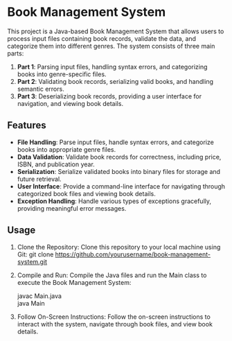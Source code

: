 # Book Management System

This project is a Java-based Book Management System that allows users to process input files containing book records, validate the data, and categorize them into different genres. The system consists of three main parts: 

1. **Part 1**: Parsing input files, handling syntax errors, and categorizing books into genre-specific files.  
2. **Part 2**: Validating book records, serializing valid books, and handling semantic errors.  
3. **Part 3**: Deserializing book records, providing a user interface for navigation, and viewing book details.  

## Features

- **File Handling**: Parse input files, handle syntax errors, and categorize books into appropriate genre files.  
- **Data Validation**: Validate book records for correctness, including price, ISBN, and publication year.  
- **Serialization**: Serialize validated books into binary files for storage and future retrieval.  
- **User Interface**: Provide a command-line interface for navigating through categorized book files and viewing book details.  
- **Exception Handling**: Handle various types of exceptions gracefully, providing meaningful error messages.

 ## Usage

1. Clone the Repository: Clone this repository to your local machine using Git:
git clone https://github.com/yourusername/book-management-system.git

2. Compile and Run: Compile the Java files and run the Main class to execute the Book Management System:  


   javac Main.java  
   java Main  

3. Follow On-Screen Instructions: Follow the on-screen instructions to interact with the system, navigate through book files, and view book details.

   

